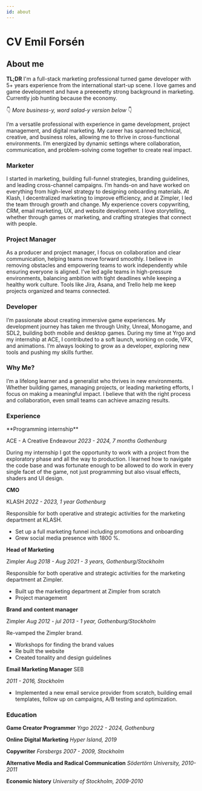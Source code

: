 ```yaml
---
id: about
---
```


# CV Emil Forsén

## About me

**TL;DR** I'm a full-stack marketing professional turned game developer with 5+ years
experience from the international start-up scene. I love games and game development 
and have a preeeeetty strong background in marketing. Currently job hunting because the economy.  

👇 *More business-y, word salad-y version below* 👇 

I’m a versatile professional with experience in game development, project management, and digital marketing. My career has spanned technical, creative, and business roles, allowing me to thrive in cross-functional environments. I’m energized by dynamic settings where collaboration, communication, and problem-solving come together to create real impact.

### Marketer

I started in marketing, building full-funnel strategies, branding guidelines, and leading cross-channel campaigns. I’m hands-on and have worked on everything from high-level strategy to designing onboarding materials. At Klash, I decentralized marketing to improve efficiency, and at Zimpler, I led the team through growth and change. My experience covers copywriting, CRM, email marketing, UX, and website development. I love storytelling, whether through games or marketing, and crafting strategies that connect with people.

### Project Manager

As a producer and project manager, I focus on collaboration and clear communication, helping teams move forward smoothly. I believe in removing obstacles and empowering teams to work independently while ensuring everyone is aligned. I’ve led agile teams in high-pressure environments, balancing ambition with tight deadlines while keeping a healthy work culture. Tools like Jira, Asana, and Trello help me keep projects organized and teams connected.

### Developer

I’m passionate about creating immersive game experiences. My development journey has taken me through Unity, Unreal, Monogame, and SDL2, building both mobile and desktop games. During my time at Yrgo and my internship at ACE, I contributed to a soft launch, working on code, VFX, and animations. I’m always looking to grow as a developer, exploring new tools and pushing my skills further.

### Why Me?

I’m a lifelong learner and a generalist who thrives in new environments. Whether building games, managing projects, or leading marketing efforts, I focus on making a meaningful impact. I believe that with the right process and collaboration, even small teams can achieve amazing results.


### Experience
<div style="break-before"></div>
**Programming internship**

ACE - A Creative Endeavour
_2023 - 2024, 7 months Gothenburg_

During my internship I got the opportunity to work with a project from the exploratory phase and all the way to production. I learned how to navigate the code base and was fortunate enough to be allowed to do work in every single facet of the game, not just programming but also visual effects, shaders and UI design. 

**CMO** 

KLASH
_2022 - 2023, 1 year Gothenburg_

Responsible for both operative and strategic activities for the marketing department
at KLASH.

- Set up a full marketing funnel including promotions and onboarding
- Grew social media presence with 1800 %.


**Head of Marketing**

Zimpler
_Aug 2018 - Aug 2021 - 3 years, Gothenburg/Stockholm_

Responsible for both operative and strategic activities for the marketing department
at Zimpler.

- Built up the marketing department at Zimpler from scratch
- Project management 

**Brand and content manager**

Zimpler
_Aug 2012 - jul 2013 - 1 year, Gothenburg/Stockholm_

Re-vamped the Zimpler brand.

- Workshops for finding the brand values
- Re built the website
- Created tonality and design guidelines

**Email Marketing Manager**
SEB

_2011 - 2016, Stockholm_

- Implemented a new email service provider from scratch, building email templates, follow up on campaigns, A/B testing and optimization. 

### Education

**Game Creator Programmer** 
_Yrgo 2022 - 2024, Gothenburg_

**Online Digital Marketing**
_Hyper Island, 2019_

**Copywriter**
_Forsbergs
2007 - 2009, Stockholm_

**Alternative Media and Radical Communication**
_Södertörn University, 2010-2011_

**Economic history**
_University of Stockholm, 2009-2010_
